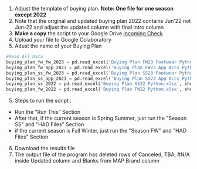 1. Adjust the template of buying plan. **Note: One file for one season except 2022**
2. Note that the original and updated buying plan 2022 contains Jun'22 not Jun-22 and adjust the updated column with final intro column
3. **Make a copy** the script to your Google Drive [Incoming Check](https://colab.research.google.com/drive/1X2FZTWpcaZawPnoMPI6N7TkaQNtw5j0b?usp=sharing)
4. Upload your file to Google Colaboratory
5. Adust the name of your Buying Plan
```python
#Read All Data
buying_plan_fw_fw_2023 = pd.read_excel('Buying Plan FW23 Footwear Python.xlsx', sheet_name='Sheet1')
buying_plan_fw_app_2023 = pd.read_excel('Buying Plan FW23 App Accs Python.xlsx', sheet_name='Sheet1')
buying_plan_ss_fw_2023 = pd.read_excel('Buying Plan SS23 Footwear Python.xlsx', sheet_name='Sheet1')
buying_plan_ss_app_2023 = pd.read_excel('Buying Plan SS23 App Accs Python.xlsx', sheet_name='Sheet1')
buying_plan_ss_2022 = pd.read_excel('Buying Plan SS22 Python.xlsx', sheet_name='Sheet1')
buying_plan_fw_2022 = pd.read_excel('Buying Plan FW22 Python.xlsx', sheet_name='Sheet1')
```
5. Steps to run the script : 
- Run the "Run This" Section
- After that, if the current season is Spring Summer, just run the "Season SS" and "HAD Files" Section
- if the current season is Fall Winter, just run the "Season FW" and "HAD Files" Section
6. Download the results file
7. The output file of the program has deleted rows of Canceled, TBA, #N/A inside Updated column and Blanks from MAP Brand column
